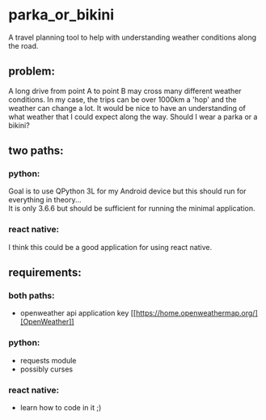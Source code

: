 # parka_or_bikini  
A travel planning tool to help with understanding weather conditions along the road.  

## problem:  
A long drive from point A to point B may cross many different weather conditions.  In my case, the trips can be over 1000km a 'hop' and the weather can change a lot.  It would be nice to have an understanding of what weather that I could expect along the way.  Should I wear a parka or a bikini?  

## two paths:  
  
### python:  
Goal is to use QPython 3L for my Android device but this should run for everything in theory...  
It is only 3.6.6 but should be sufficient for running the minimal application.

### react native:  
I think this could be a good application for using react native.  

## requirements:  

### both paths:  
* openweather api application key  [[https://home.openweathermap.org/][OpenWeather]]  

### python:  
* requests module  
* possibly curses  

### react native:  
* learn how to code in it  ;)  
